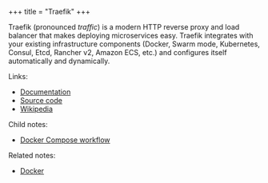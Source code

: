 +++
title = "Traefik"
+++

Traefik (pronounced *traffic*) is a modern HTTP reverse proxy and load balancer that makes deploying microservices easy. Traefik integrates with your existing infrastructure components (Docker, Swarm mode, Kubernetes, Consul, Etcd, Rancher v2, Amazon ECS, etc.) and configures itself automatically and dynamically.

Links:

- [Documentation](https://doc.traefik.io/traefik/)
- [Source code](https://github.com/traefik/traefik)
- [Wikipedia](https://en.wikipedia.org/wiki/Traefik_Proxy)

Child notes:

- [Docker Compose workflow](@/notes/Traefik/Docker_workflow.md)

Related notes:

- [Docker](@/notes/Docker/_index.md)
